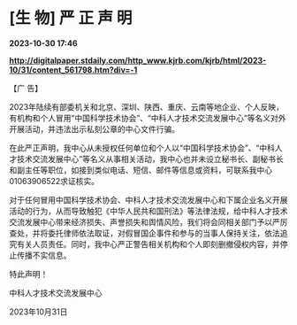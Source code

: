 # [生 物] 严 正 声 明

**2023-10-30 17:46**

**http://digitalpaper.stdaily.com/http_www.kjrb.com/kjrb/html/2023-10/31/content_561798.htm?div=-1**

 【广 告】

 2023年陆续有部委机关和北京、深圳、陕西、重庆、云南等地企业、个人反映，有机构和个人冒用“中国科学技术协会”、“中科人才技术交流发展中心”等名义对外开展活动，并违法出示私刻公章的中心文件行骗。

 在此严正声明，我中心从未授权任何单位和个人以“中国科学技术协会”、“中科人才技术交流发展中心”等名义从事相关活动，我中心也并未设立秘书长、副秘书长和副主任等职位，如接到类似电话、短信、邮件等信息或资料，可联系我中心01063906522求证核实。

 对于任何冒用中国科学技术协会、中科人才技术交流发展中心和下属企业名义开展活动的行为，从而导致触犯《中华人民共和国刑法》等法律法规，给中科人才技术交流发展中心带来经济损失、声誉损失和舆情风险，我们将会同相关部门予以严厉查处，并将委托律师依法取证，对假冒国企事件和参与的当事人保持关注，依法追究有关人员责任。同时，我中心严正警告相关机构和个人即刻删撤侵权内容，并停止传播不实信息。

 特此声明！

 中科人才技术交流发展中心

 2023年10月31日